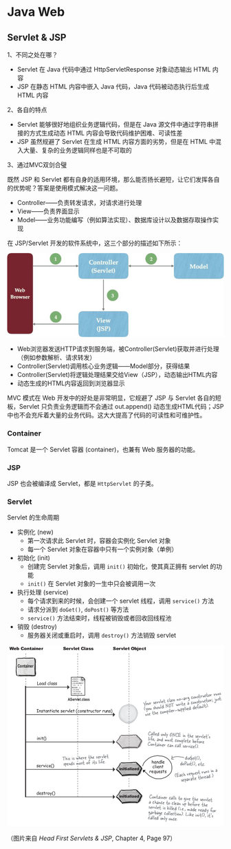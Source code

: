 # Java Web

## Servlet & JSP

1、不同之处在哪？

+ Servlet 在 Java 代码中通过 HttpServletResponse 对象动态输出 HTML 内容
+ JSP 在静态 HTML 内容中嵌入 Java 代码，Java 代码被动态执行后生成 HTML 内容

2、各自的特点

+ Servlet 能够很好地组织业务逻辑代码，但是在 Java 源文件中通过字符串拼接的方式生成动态 HTML 内容会导致代码维护困难、可读性差
+ JSP 虽然规避了 Servlet 在生成 HTML 内容方面的劣势，但是在 HTML 中混入大量、复杂的业务逻辑同样也是不可取的

3、通过MVC双剑合璧

既然 JSP 和 Servlet 都有自身的适用环境，那么能否扬长避短，让它们发挥各自的优势呢？答案是使用模式解决这一问题。

+ Controller——负责转发请求，对请求进行处理
+ View——负责界面显示
+ Model——业务功能编写（例如算法实现）、数据库设计以及数据存取操作实现

在 JSP/Servlet 开发的软件系统中，这三个部分的描述如下所示：

![MVC](framework/mvc1.jpg)

+ Web浏览器发送HTTP请求到服务端，被Controller(Servlet)获取并进行处理（例如参数解析、请求转发）
+ Controller(Servlet)调用核心业务逻辑——Model部分，获得结果
+ Controller(Servlet)将逻辑处理结果交给View（JSP），动态输出HTML内容
+ 动态生成的HTML内容返回到浏览器显示

MVC 模式在 Web 开发中的好处是非常明显，它规避了 JSP 与 Servlet 各自的短板，Servlet 只负责业务逻辑而不会通过 out.append() 动态生成HTML代码；JSP 中也不会充斥着大量的业务代码。这大大提高了代码的可读性和可维护性。

### Container

Tomcat 是一个 Servlet 容器 (container)，也兼有 Web 服务器的功能。

### JSP

JSP 也会被编译成 Servlet，都是 `HttpServlet` 的子类。

### Servlet

Servlet 的生命周期

+ 实例化 (new)
  + 第一次请求此 Servlet 时，容器会实例化 Servlet 对象
  + 每一个 Servlet 对象在容器中只有一个实例对象（单例）
+ 初始化 (init)
  + 创建完 Servlet 对象后，调用 `init()` 初始化，使其真正拥有 servlet 的功能
  + `init()` 在 Servlet 对象的一生中只会被调用一次
+ 执行处理 (service)
  + 每个请求到来的时候，会创建一个 servlet 线程，调用 `service()` 方法
  + 请求分派到 `doGet()`, `doPost()` 等方法
  + `service()` 方法结束时，线程被销毁或者回收回线程池
+ 销毁 (destroy)
  + 服务器关闭或重启时，调用 `destroy()` 方法销毁 servlet

![Servlet lifecycle](framework/servlet-lifecycle.png)

（图片来自 _Head First Servlets & JSP_, Chapter 4, Page 97）